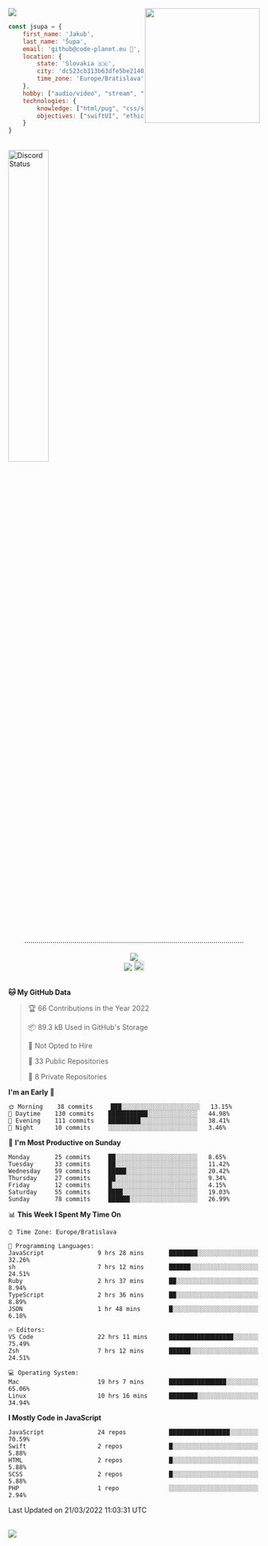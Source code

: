 
<img src="https://creepy-corp.eu/pika-bg.png">
<img align='right' src="https://creepy-corp.eu/pika.gif" width="230">
<br>

```js
const jsupa = {
    first_name: 'Jakub',
    last_name: 'Šupa',
    email: 'github@code-planet.eu 📧',
    location: {
        state: 'Slovakia 🇸🇰',
        city: 'dc523cb313b63dfe5be2140b0c05b3bc',
        time_zone: 'Europe/Bratislava'
    },
    hobby: ["audio/video", "stream", "3D modelling/printing", "crypto (XRP 🤍)", "IoT/DIY", "tech"],
    technologies: {
        knowledge: ["html/pug", "css/scss", "javascript/jquery", "vue/react", "nodejs", "ruby on rails", "php", "pgsql/mysql"],
        objectives: ["swiftUI", "ethical hacking", "boost all knowledge to master class"]
    }
}

  ```

<br>
<a href="https://discord.gg/DqWrEvyWX7" target="_blank">
<img width="40%" alt="Discord Status" src="https://lanyard.cnrad.dev/api/616613956676485122?borderRadius=6px&bg=161b22">
</a>
<br>
<p align="center">
.............................................................................................................
<br><br>
<a href="https://wakatime.com/@698e3ae2-2e7a-4cf6-a9e7-192f2b7d1525"><img src="https://wakatime.com/badge/user/698e3ae2-2e7a-4cf6-a9e7-192f2b7d1525.svg"></a><br>
<img src="https://visitor-badge.laobi.icu/badge?page_id=jsupa.jsupa">
<a href='https://ko-fi.com/Y8Y246Y0V' target='_blank'>
    <img src="https://img.shields.io/badge/buy%20me%20a%20coffee-donate-yellow.svg" alt="Buy Me A Coffee donate button" height="20px"/>
</a>
<br><br>

<!--START_SECTION:waka-->
**🐱 My GitHub Data** 

> 🏆 66 Contributions in the Year 2022
 > 
> 📦 89.3 kB Used in GitHub's Storage 
 > 
> 🚫 Not Opted to Hire
 > 
> 📜 33 Public Repositories 
 > 
> 🔑 8 Private Repositories  
 > 
**I'm an Early 🐤** 

```text
🌞 Morning    38 commits     ███░░░░░░░░░░░░░░░░░░░░░░   13.15% 
🌆 Daytime    130 commits    ███████████░░░░░░░░░░░░░░   44.98% 
🌃 Evening    111 commits    █████████░░░░░░░░░░░░░░░░   38.41% 
🌙 Night      10 commits     ░░░░░░░░░░░░░░░░░░░░░░░░░   3.46%

```
📅 **I'm Most Productive on Sunday** 

```text
Monday       25 commits     ██░░░░░░░░░░░░░░░░░░░░░░░   8.65% 
Tuesday      33 commits     ██░░░░░░░░░░░░░░░░░░░░░░░   11.42% 
Wednesday    59 commits     █████░░░░░░░░░░░░░░░░░░░░   20.42% 
Thursday     27 commits     ██░░░░░░░░░░░░░░░░░░░░░░░   9.34% 
Friday       12 commits     █░░░░░░░░░░░░░░░░░░░░░░░░   4.15% 
Saturday     55 commits     ████░░░░░░░░░░░░░░░░░░░░░   19.03% 
Sunday       78 commits     ██████░░░░░░░░░░░░░░░░░░░   26.99%

```


📊 **This Week I Spent My Time On** 

```text
⌚︎ Time Zone: Europe/Bratislava

💬 Programming Languages: 
JavaScript               9 hrs 28 mins       ████████░░░░░░░░░░░░░░░░░   32.26% 
sh                       7 hrs 12 mins       ██████░░░░░░░░░░░░░░░░░░░   24.51% 
Ruby                     2 hrs 37 mins       ██░░░░░░░░░░░░░░░░░░░░░░░   8.94% 
TypeScript               2 hrs 36 mins       ██░░░░░░░░░░░░░░░░░░░░░░░   8.89% 
JSON                     1 hr 48 mins        █░░░░░░░░░░░░░░░░░░░░░░░░   6.18%

🔥 Editors: 
VS Code                  22 hrs 11 mins      ██████████████████░░░░░░░   75.49% 
Zsh                      7 hrs 12 mins       ██████░░░░░░░░░░░░░░░░░░░   24.51%

💻 Operating System: 
Mac                      19 hrs 7 mins       ████████████████░░░░░░░░░   65.06% 
Linux                    10 hrs 16 mins      ████████░░░░░░░░░░░░░░░░░   34.94%

```

**I Mostly Code in JavaScript** 

```text
JavaScript               24 repos            █████████████████░░░░░░░░   70.59% 
Swift                    2 repos             █░░░░░░░░░░░░░░░░░░░░░░░░   5.88% 
HTML                     2 repos             █░░░░░░░░░░░░░░░░░░░░░░░░   5.88% 
SCSS                     2 repos             █░░░░░░░░░░░░░░░░░░░░░░░░   5.88% 
PHP                      1 repo              ░░░░░░░░░░░░░░░░░░░░░░░░░   2.94%

```



 Last Updated on 21/03/2022 11:03:31 UTC
<!--END_SECTION:waka-->

</p><br>
<img src="https://creepy-corp.eu/pika-bg-bottom.png">
